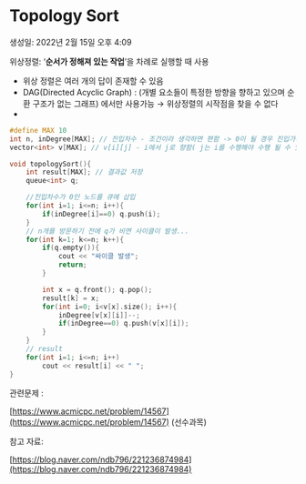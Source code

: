 # Topology Sort

생성일: 2022년 2월 15일 오후 4:09

위상정렬: ‘**순서가 정해져 있는 작업**’을 차례로 실행할 때 사용

- 위상 정렬은 여러 개의 답이 존재할 수 있음
- DAG(Directed Acyclic Graph) : (개별 요소들이 특정한 방향을 향하고 있으며 순환 구조가 없는 그래프) 에서만 사용가능  →  위상정렬의 시작점을 찾을 수 없다
- 

```cpp
#define MAX 10
int n, inDegree[MAX]; // 진입차수 - 조건이라 생각하면 편함 -> 0이 될 경우 진입가능
vector<int> v[MAX]; // v[i][j] - i에서 j로 향함( j는 i를 수행해야 수행 될 수 있음)

void topologySort(){
    int result[MAX]; // 결과값 저장
    queue<int> q;

    //진입차수가 0인 노드를 큐에 삽입
    for(int i=1; i<=n; i++){
        if(inDegree[i]==0) q.push(i);
    }
    // n개를 방문하기 전에 q가 비면 사이클이 발생...
    for(int k=1; k<=n; k++){
        if(q.empty()){
            cout << "싸이클 발생";
            return;
        }

        int x = q.front(); q.pop();
        result[k] = x;
        for(int i=0; i<v[x].size(); i++){
            inDegree[v[x][i]]--;
            if(inDegree==0) q.push(v[x][i]);
        }
    }
    // result
    for(int i=1; i<=n; i++)
        cout << result[i] << " ";
}
```

관련문제 : 

[https://www.acmicpc.net/problem/14567](https://www.acmicpc.net/problem/14567) (선수과목)

참고 자료:

[https://blog.naver.com/ndb796/221236874984](https://blog.naver.com/ndb796/221236874984)